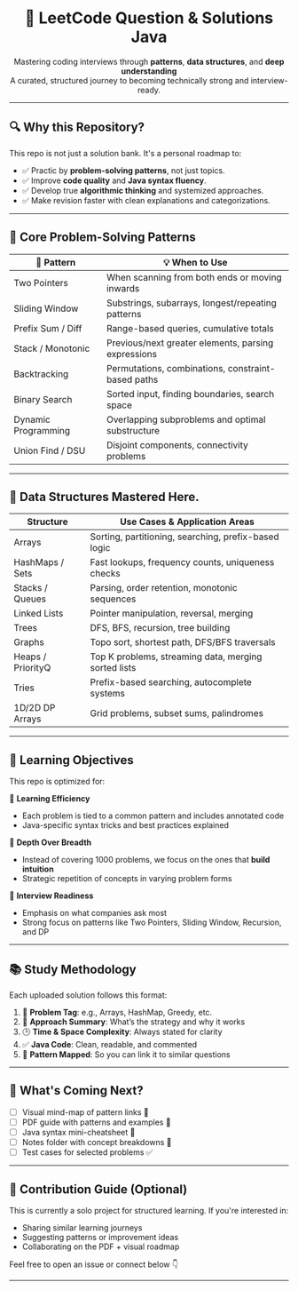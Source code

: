 <h1 align="center">📘 LeetCode Question & Solutions Java</h1>

<p align="center">
  Mastering coding interviews through <strong>patterns</strong>, <strong>data structures</strong>, and <strong>deep understanding</strong><br/>
  A curated, structured journey to becoming technically strong and interview-ready.  
</p>

---    

## 🔍 Why this Repository?

This repo is not just a solution bank. It's a personal roadmap to:
- ✅ Practic by **problem-solving patterns**, not just topics.
- ✅ Improve **code quality** and **Java syntax fluency**.
- ✅ Develop true **algorithmic thinking** and systemized approaches.
- ✅ Make revision faster with clean explanations and categorizations.

---

## 🧠 Core Problem-Solving Patterns

| 🧩 Pattern            | 💡 When to Use                                      |
|----------------------|-----------------------------------------------------|
| Two Pointers         | When scanning from both ends or moving inwards      |
| Sliding Window       | Substrings, subarrays, longest/repeating patterns   |
| Prefix Sum / Diff    | Range-based queries, cumulative totals              |
| Stack / Monotonic    | Previous/next greater elements, parsing expressions |
| Backtracking         | Permutations, combinations, constraint-based paths  |
| Binary Search        | Sorted input, finding boundaries, search space      |
| Dynamic Programming  | Overlapping subproblems and optimal substructure    |
| Union Find / DSU     | Disjoint components, connectivity problems          |

---

## 🧰 Data Structures Mastered Here.

| Structure        | Use Cases & Application Areas                        |
|------------------|------------------------------------------------------|
| Arrays           | Sorting, partitioning, searching, prefix-based logic |
| HashMaps / Sets  | Fast lookups, frequency counts, uniqueness checks    |
| Stacks / Queues  | Parsing, order retention, monotonic sequences        |
| Linked Lists     | Pointer manipulation, reversal, merging              |
| Trees            | DFS, BFS, recursion, tree building                   |
| Graphs           | Topo sort, shortest path, DFS/BFS traversals         |
| Heaps / PriorityQ| Top K problems, streaming data, merging sorted lists |
| Tries            | Prefix-based searching, autocomplete systems         |
| 1D/2D DP Arrays  | Grid problems, subset sums, palindromes              |

---

## 🧭 Learning Objectives

This repo is optimized for:

📘 **Learning Efficiency**  
- Each problem is tied to a common pattern and includes annotated code  
- Java-specific syntax tricks and best practices explained

🧠 **Depth Over Breadth**  
- Instead of covering 1000 problems, we focus on the ones that **build intuition**  
- Strategic repetition of concepts in varying problem forms

💼 **Interview Readiness**  
- Emphasis on what companies ask most
- Strong focus on patterns like Two Pointers, Sliding Window, Recursion, and DP

---
 
## 📚 Study Methodology

Each uploaded solution follows this format:

1. 🔖 **Problem Tag**: e.g., Arrays, HashMap, Greedy, etc.
2. 🧠 **Approach Summary**: What’s the strategy and why it works
3. 🕒 **Time & Space Complexity**: Always stated for clarity
4. ✅ **Java Code**: Clean, readable, and commented
5. 🧩 **Pattern Mapped**: So you can link it to similar questions

---

## 🚀 What's Coming Next?

- [ ] Visual mind-map of pattern links 🔗  
- [ ] PDF guide with patterns and examples 📄  
- [ ] Java syntax mini-cheatsheet 🧾  
- [ ] Notes folder with concept breakdowns 📘  
- [ ] Test cases for selected problems ✅  

---

## 📌 Contribution Guide (Optional)

This is currently a solo project for structured learning. If you're interested in:
- Sharing similar learning journeys
- Suggesting patterns or improvement ideas
- Collaborating on the PDF + visual roadmap

Feel free to open an issue or connect below 👇

---
